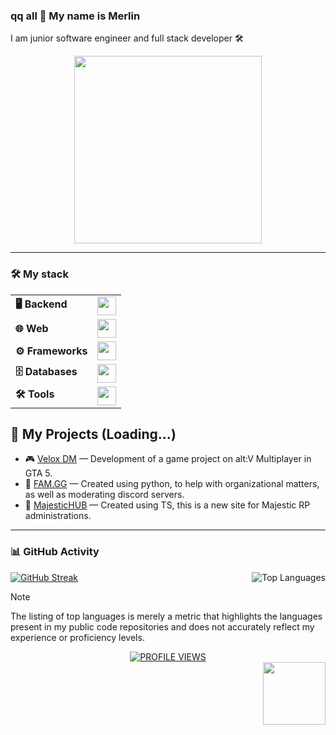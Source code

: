 ### qq all 👋 My name is Merlin

I am junior software engineer and full stack developer 🛠

<div align="center">
  <img height="300" src="https://i.gifer.com/3OwRz.gif" />
</div>

---
### 🛠 My stack

<table>
  <tr>
    <td><strong>🖥️ Backend</strong></td>
    <td><img src="https://skillicons.dev/icons?i=cs,cpp,java,python" height="30"/></td>
  </tr>
  <tr>
    <td><strong>🌐 Web</strong></td>
    <td><img src="https://skillicons.dev/icons?i=html,css,js,ts" height="30"/></td>
  </tr>
  <tr>
    <td><strong>⚙️ Frameworks</strong></td>
    <td><img src="https://skillicons.dev/icons?i=vue,react,flask" height="30"/></td>
  </tr>
  <tr>
    <td><strong>🗄️ Databases</strong></td>
    <td><img src="https://skillicons.dev/icons?i=mysql,sqlite" height="30"/></td>
  </tr>
  <tr>
    <td><strong>🛠️ Tools</strong></td>
    <td><img src="https://skillicons.dev/icons?i=vscode,visualstudio,git,figma" height="30"/></td>
  </tr>
</table>

## 💼 My Projects (Loading...)

- 🎮 [Velox DM](https://github.com/q-Merlin-p/Velox) — Development of a game project on alt:V Multiplayer in GTA 5.
- 🤖 [FAM.GG](https://discord.gg/JbeX68YtGm) — Created using python, to help with organizational matters, as well as moderating discord servers.
- 🧮 [MajesticHUB](https://github.com/HouseMiv/MajesticHUB) — Created using TS, this is a new site for Majestic RP administrations.
  
---

### 📊 GitHub Activity 
<div>
  <a href="https://github.com/q-Merlin-p">
    <img alt="GitHub Streak" src="https://streak-stats.demolab.com/?user=q-Merlin-p&theme=codeSTACKr&border_radius=4&date_format=M%20j%5B%2C%20Y%5D&background=0D1117&dates=808080&stroke=ec4899&hide_border=true&ring=ec4899&fire=ec4899&currStreakLabel=d3d3d3&currStreakNum=d3d3d3&sideNums=d3d3d3&sideLabels=d3d3d3"/>
  </a>
      <img align="right" alt="Top Languages" src="https://github-readme-stats.vercel.app/api/top-langs/?username=q-Merlin-p&langs_count=8&layout=compact&theme=codeSTACKr&hide_border=true&bg_color=0D1117&count_private=false&title_color=d3d3d3"/>
  </a>
</div>

> [!NOTE]
> The listing of top languages is merely a metric that highlights the languages present in my public code repositories and does not accurately reflect my experience or proficiency levels.


<div align="center">
   <a href="https://visitorbadge.io/status?path=https%3A%2F%2Fgithub.com%2Fq-Merlin-p">
      <img src="https://api.visitorbadge.io/api/visitors?path=https%3A%2F%2Fgithub.com%2Fq-Merlin-p&label=PROFILE%20VIEWS&labelColor=gray&countColor=%23007bff" alt="PROFILE VIEWS"/>
   </a>
</div>
<img src="https://i.pinimg.com/originals/85/9c/84/859c843258e41f3fa647a920bb3b7fe1.gif" align = "right" width="100">
